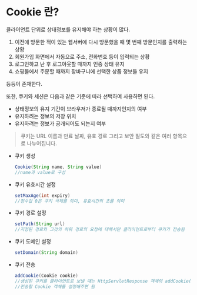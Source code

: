 # Cookie 란?

클라이언트 단위로 상태정보를 유지해야 하는 상황이 많다.

1. 이전에 방문한 적이 있는 웹서버에 다시 방문했을 때 몇 번째 방문인지를 출력하는 상황
2. 회원가입 화면에서 자동으로 주소, 전화번호 등이 입력되는 상황
3. 로그인하고 난 후 로그아웃할 때까지 인증 상태 유지
4. 쇼핑몰에서 주문할 때까지 장바구니에 선택한 상품 정보들 유지

등등이 존재한다. 

또한, 쿠키와 세션은 다음과 같은 기준에 따라 선택하여 사용하면 된다.

* 상태정보의 유지 기간이 브라우저가 종료될 때까지인지의 여부
* 유지하려는 정보의 저장 위치
* 유지하려는 정보가 공개되어도 되는지 여부



> 쿠키는 URL 이름과 만료 날짜, 유효 경로 그리고 보안 필도와 같은 여러 항목으로 나누어집니다.



* 쿠키 생성 

  ```java
  Cookie(String name, String value)
  //name과 value로 구성
  ```

* 쿠키 유효시간 설정

  ```java
  setMaxAge(int expiry)
  //정수값 0은 쿠키 삭제를 의미, 유효시간의 초를 의미
  ```

* 쿠키 경로 설정

  ```java
  setPath(String url)
  //지정된 경로와 그것의 하위 경로의 요청에 대해서만 클라이언트로부터 쿠키가 전송됨
  ```

* 쿠키 도메인 설정

  ```java
  setDomain(String domain)
  ```

* 쿠키 전송

  ```java
  addCookie(Cookie cookie)
  //생성된 쿠키를 클라이언트로 보낼 때는 HttpServletResponse 객체의 addCookie() 메소드를 이용한다. 
  //전송할 Cookie 객체를 설정해주면 됨
  ```

  